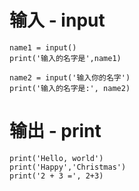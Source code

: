 # 输入 - input

```
name1 = input()
print('输入的名字是',name1)

name2 = input('输入你的名字')
print('输入的名字是:', name2)
```

# 输出 - print

```
print('Hello, world')
print('Happy','Christmas')
print('2 + 3 =', 2+3)
```